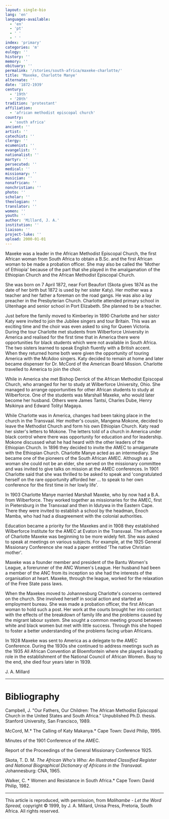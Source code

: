```yaml
---
layout: single-bio
lang: 'en'
languages-available:
  - 'en'
  - 'pt'
  - ' '
  - ' '
index: 'primary'
categories: 'm'
eulogy: ''
history: ''
memory: ''
obituary: ''
permalink: '/stories/south-africa/maxeke-charlotte/'
title: 'Maxeke, Charlotte Manye'
alternate: ''
date: '1872-1939'
century:
  - '19th'
  - '20th'
tradition: 'protestant'
affiliation:
  - 'african methodist episcopal church'
country:
  - 'south africa'
ancient: ''
artist: ''
catechist: ''
clergy: ''
ecumenist: ''
evangelist: ''
nationalist: ''
martyr: ''
persecuted: ''
medical: ''
missionary: ''
musician: ''
nonafrican: ''
nonchristian: ''
photo: ''
scholar: ''
theologian: ''
translator: ''
women: ''
youth: ''
author: 'Millard, J. A.'
institution: ''
liaison: ''
project-luke: ''
upload: 2000-01-01
---
```



Maxeke was a leader in the African Methodist Episcopal Church, the first African woman from South Africa to obtain a B.Sc. and the first African woman to be made a probation officer. She may also be called the 'Mother of Ethiopia' because of the part that she played in the amalgamation of the Ethiopian Church and the African Methodist Episcopal Church.

She was born on 7 April 1872, near Fort Beaufort (Skota gives 1874 as the date of her birth but 1872 is used by her sister Katy). Her mother was a teacher and her father a foreman on the road gangs. He was also a lay preacher in the Presbyterian Church. Charlotte attended primary school in Uitenhage and senior school in Port Elizabeth. She planned to be a teacher.

Just before the family moved to Kimberley in 1890 Charlotte and her sistcr Katy were invited to join the Jubilee singers and tour Britain. This was an exciting time and the choir was even asked to sing for Queen Victoria. During the tour Charlotte met students from Wilberforce University in America and realised for the first time that in America there were opportunities for black students which were not available in South Africa. The two sisters learned to speak English fluently with a British accent. When they returned home both were given the opportunity of touring America with the McAdoo singers. Katy decided to remain at home and later became dispenser for Dr. McCord of the American Board Mission. Charlotte travelled to America to join the choir.

While in America she met Bishop Derrick of the African Methodist Episcopal Church, who arranged for her to study at Wilberforce University, Ohio. She managed to arrange opportunities for other African students to study at Wilberforce. One of the students was Marshall Maxeke, who would later become her husband. Others were James Tantsi, Charles Dube, Henry Msikinya and Edward Tolityi Magaya.

While Charlotte was in America, changes had been taking place in the
church in the Transvaal. Her mother's cousin, Mangena Mokone, decided to leave the Methodist Church and form his own Ethiopian Church. Katy read her sister's letters to Mokone. The letters told of a church in America under black control where there was opportunity for education and for leadership. Mokone discussed what he had heard with the other leaders of the Ethiopian Church. In 1896 they decided to invite the AMEC to amalgamate with the Ethiopian Church. Charlotte Manye acted as an intermediary. She became one of the pioneers of the South African AMEC. Although as a woman she could not be an elder, she served on the missionary committee and was invited to give talks on mission at the AMEC conferences. In 1901 Charlotte said that she was thrilled to be asked to speak and 'congratulated herself on the rare opportunity afforded her ... to speak to her own conference for the first time in her lowly life'.

In 1903 Charlotte Manye married Marshall Maxeke, who by now had a B.A. from Wilberforce. They worked together as missionaries for the AMEC, first in Pietersburg in the Transvaal and then in Idutywa in the Eastern Cape. There they were invited to establish a school by the headman, Enoch Mamba, who had had a disagreement with the colonial authorities.

Education became a priority for the Maxekes and in 1908 they established Wilberforce Institute for the AMEC at Evaton in the Transvaal. The influence of Charlotte Maxeke was beginning to be more widely felt. She was asked to speak at meetings on various subjects. For example, at the 1925 General Missionary Conference she read a paper entitled 'The native Christian mother'.

Maxeke was a founder member and president of the Bantu Women's League, a forerunner of the ANC Women's League. Her husband had been a member of the ANC from its inception so she had the interests of the organisation at heart. Maxeke, through the league, worked for the relaxation of the Free State pass laws.

When the Maxekes moved to Johannesburg Charlotte's concerns centered on the church. She involved herself in social action and started an employment bureau. She was made a probation officer, the first African woman to hold such a post. Her work at the courts brought her into contact with the effects of the breakdown of family life and the problems caused by the migrant labour system. She sought a common meeting ground between white and black women but met with little success. Through this she hoped to foster a better understanding of the problems facing urban Africans.

In 1928 Maxeke was sent to America as a delegate to the AMEC Conference. During the 1930s she continued to address meetings such as the 1935 All African Convention at Bloemfontein where she played a leading role in the establishment of the National Council of African Women. Busy to the end, she died four years later in 1939.

J. A. Millard

---

# Bibliography

Campbell, J. "Our Fathers, Our Children: The African Methodist Episcopal Church in the United States and South Africa."  Unpublished Ph.D. thesis.  Stanford University, San Francisco, 1989.

McCord, M.* The Calling of Katy Makanya.* Cape Town: David Philip, 1995.

Minutes of the 1901 Conference of the AMEC.

Report of the Proceedings of the General Missionary Conference 1925.

Skota, T. D. M.  *The African Who's Who: An Illustrated Classified Register and National  Biographical Dictionary of Africans in the Transvaal.*  Johannesburg: CNA, 1965.

Walker, C.  * Women and Resistance in South Africa.* Cape Town: David Philip, 1982.

---

This article is reproduced, with permission, from *Malihambe - Let the Word Spread,* copyright &copy; 1999, by J. A. Millard, Unisa Press, Pretoria, South Africa.  All rights reserved.